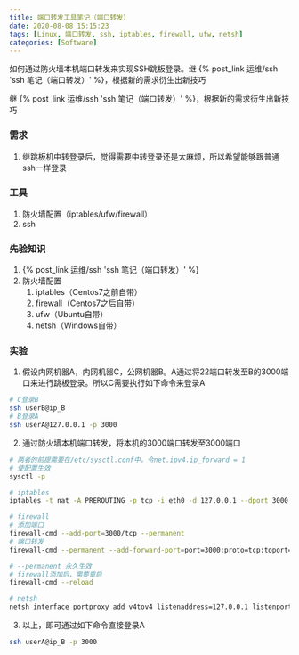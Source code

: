 ```yaml
---
title: 端口转发工具笔记（端口转发）
date: 2020-08-08 15:15:23
tags: [Linux, 端口转发, ssh, iptables, firewall, ufw, netsh]
categories: [Software]
---
```

如何通过防火墙本机端口转发来实现SSH跳板登录。继 {% post_link 运维/ssh 'ssh 笔记（端口转发）' %}，根据新的需求衍生出新技巧

<!-- more -->

继 {% post_link 运维/ssh 'ssh 笔记（端口转发）' %}，根据新的需求衍生出新技巧

### 需求

1. 继跳板机中转登录后，觉得需要中转登录还是太麻烦，所以希望能够跟普通ssh一样登录

### 工具

1. 防火墙配置（iptables/ufw/firewall）
2. ssh

### 先验知识

1. {% post_link 运维/ssh 'ssh 笔记（端口转发）' %}
2. 防火墙配置
   1. iptables（Centos7之前自带）
   2. firewall（Centos7之后自带）
   3. ufw（Ubuntu自带）
   4. netsh（Windows自带）

### 实验

1. 假设内网机器A，内网机器C，公网机器B。A通过将22端口转发至B的3000端口来进行跳板登录。所以C需要执行如下命令来登录A

```bash
# C登录B
ssh userB@ip_B
# B登录A
ssh userA@127.0.0.1 -p 3000
```
2. 通过防火墙本机端口转发，将本机的3000端口转发至3000端口

```bash
# 两者的前提需要在/etc/sysctl.conf中，令net.ipv4.ip_forward = 1
# 使配置生效
sysctl -p

# iptables
iptables -t nat -A PREROUTING -p tcp -i eth0 -d 127.0.0.1 --dport 3000 -j DNAT --to 127.0.0.1:3000

# firewall
# 添加端口
firewall-cmd --add-port=3000/tcp --permanent
# 端口转发
firewall-cmd --permanent --add-forward-port=port=3000:proto=tcp:toport=3000 --permanent

# --permanent 永久生效
# firewall添加后，需要重启
firewall-cmd --reload

# netsh
netsh interface portproxy add v4tov4 listenaddress=127.0.0.1 listenport=2121 connectaddress=ip_B connectport=222
```
3. 以上，即可通过如下命令直接登录A

```bash
ssh userA@ip_B -p 3000
```
